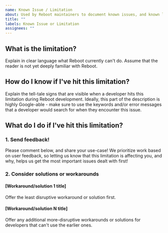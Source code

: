 ```yaml
---
name: Known Issue / Limitation
about: Used by Reboot maintainers to document known issues, and known limitations
title: ""
labels: Known Issue or Limitation
assignees: ""
---
```


## What is the limitation?

Explain in clear language what Reboot currently can't do. Assume that the reader is not yet deeply familiar with Reboot.

## How do I know if I've hit this limitation?

Explain the tell-tale signs that are visible when a developer hits this limitation during Reboot development. Ideally, this part of the description is highly Google-able - make sure to use the keywords and/or error messages that a developer would search for when they encounter this issue.

## What do I do if I've hit this limitation?

### 1. Send feedback!

Please comment below, and share your use-case! We prioritize work based on user feedback, so letting us know that this limitation is affecting you, and why, helps us get the most important issues dealt with first!

### 2. Consider solutions or workarounds

#### [Workaround/solution 1 title]

Offer the least disruptive workaround or solution first.

#### [Workaround/solution N title]

Offer any additional more-disruptive workarounds or solutions for developers that can't use the earlier ones.
